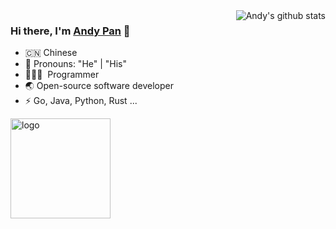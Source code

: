 <img align="right" src="https://github-readme-stats.vercel.app/api?username=docker200&show_icons=true&theme=vue" alt="Andy's github stats" />

### Hi there, I'm [Andy Pan](https://andypan.me) 🎉

- 🇨🇳 Chinese
- 👔 Pronouns: "He" | "His"
- 🧑🏻‍💻 &nbsp;Programmer
- 🌏 Open-source software developer
- ⚡ Go, Java, Python, Rust ...

<img src="https://github-profile-trophy.vercel.app/?username=docker200&theme=flat&column=7&margin-w=10" alt="logo" height="160" align="center" />
